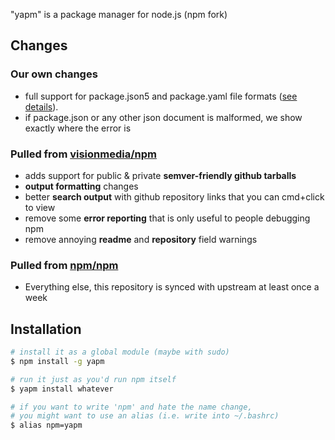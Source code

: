 "yapm" is a package manager for node.js (npm fork)

## Changes

### Our own changes

  - full support for package.json5 and package.yaml file formats ([see details](https://github.com/rlidwka/yapm/blob/master/changes/package-yaml.md)).
  - if package.json or any other json document is malformed, we show exactly where the error is

### Pulled from [visionmedia/npm](https://github.com/visionmedia/npm)

  - adds support for public & private __semver-friendly github tarballs__
  - __output formatting__ changes
  - better __search output__ with github repository links that you can cmd+click to view
  - remove some __error reporting__ that is only useful to people debugging npm
  - remove annoying __readme__ and __repository__ field warnings

### Pulled from [npm/npm](https://github.com/npm/npm)

  - Everything else, this repository is synced with upstream at least once a week

## Installation

```sh
# install it as a global module (maybe with sudo)
$ npm install -g yapm

# run it just as you'd run npm itself
$ yapm install whatever

# if you want to write 'npm' and hate the name change,
# you might want to use an alias (i.e. write into ~/.bashrc)
$ alias npm=yapm
```

